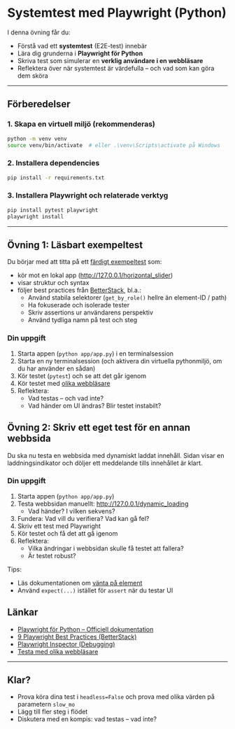 # Systemtest med Playwright (Python)

I denna övning får du:
- Förstå vad ett **systemtest** (E2E-test) innebär
- Lära dig grunderna i **Playwright för Python**
- Skriva test som simulerar en **verklig användare i en webbläsare**
- Reflektera över när systemtest är värdefulla – och vad som kan göra dem sköra

---

## Förberedelser

### 1. Skapa en virtuell miljö (rekommenderas)

```bash
python -m venv venv
source venv/bin/activate  # eller .\venv\Scripts\activate på Windows
```

### 2. Installera dependencies

```bash
pip install -r requirements.txt
```


### 3. Installera Playwright och relaterade verktyg

```bash
pip install pytest playwright
playwright install
```

---

## Övning 1: Läsbart exempeltest

Du börjar med att titta på ett [färdigt exempeltest](./tests/system/test_example.py) som:
- kör mot en lokal app (http://127.0.0.1/horizontal_slider)
- visar struktur och syntax
- följer best practices från [BetterStack](https://betterstack.com/community/guides/testing/playwright-best-practices/), bl.a.:
  - Använd stabila selektorer (`get_by_role()` hellre än element-ID / path)
  - Ha fokuserade och isolerade tester
  - Skriv assertions ur användarens perspektiv
  - Använd tydliga namn på test och steg

### Din uppgift

1. Starta appen (`python app/app.py`) i en terminalsession
2. Starta en ny terminalsession (och aktivera din virtuella pythonmiljö, om du har använder en sådan)
2. Kör testet (`pytest`) och se att det går igenom
3. Kör testet med [olika webbläsare]((https://playwright.dev/python/docs/browsers))
4. Reflektera:
   - Vad testas – och vad inte?
   - Vad händer om UI ändras? Blir testet instabilt?

## Övning 2: Skriv ett eget test för en annan webbsida

Du ska nu testa en webbsida med dynamiskt laddat innehåll. Sidan visar en laddningsindikator och döljer ett meddelande tills innehållet är klart.

### Din uppgift
1. Starta appen (`python app/app.py`)
2. Testa webbsidan manuellt: http://127.0.0.1/dynamic_loading
    - Vad händer? I vilken sekvens?
3. Fundera: Vad vill du verifiera? Vad kan gå fel?
4. Skriv ett test med Playwright
5. Kör testet och få det att gå igenom
6. Reflektera:
   - Vilka ändringar i webbsidan skulle få testet att fallera?
   - Är testet robust?

Tips:
- Läs dokumentationen om [vänta på element](https://playwright.dev/python/docs/wait-for)
- Använd `expect(...)` istället för `assert` när du testar UI

## Länkar

- [Playwright för Python – Officiell dokumentation](https://playwright.dev/python/)
- [9 Playwright Best Practices (BetterStack)](https://betterstack.com/community/guides/testing/playwright-best-practices/)
- [Playwright Inspector (Debugging)](https://playwright.dev/python/docs/debug)
- [Testa med olika webbläsare](https://playwright.dev/python/docs/browsers)

---

## Klar?

- Prova köra dina test i `headless=False` och prova med olika värden på parametern `slow_mo`
- Lägg till fler steg i flödet
- Diskutera med en kompis: vad testas – vad inte?
